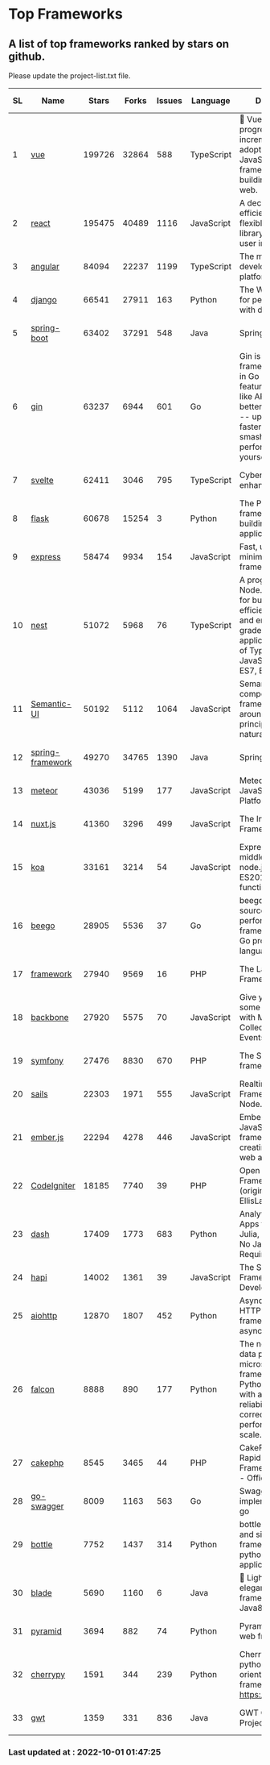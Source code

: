 # Top Frameworks
## A list of top frameworks ranked by stars on github.  
Please update the project-list.txt file.

| SL| Name  | Stars| Forks| Issues | Language | Description | Last Commit |
| --| ------| -----| ---- | ------ | -------- | ----------- | ----------- |
| 1 | [vue](https://github.com/vuejs/vue) | 199726 | 32864 | 588 | TypeScript | 🖖 Vue.js is a progressive, incrementally-adoptable JavaScript framework for building UI on the web. | 2022-09-01 06:31:31 |
| 2 | [react](https://github.com/facebook/react) | 195475 | 40489 | 1116 | JavaScript | A declarative, efficient, and flexible JavaScript library for building user interfaces. | 2022-09-30 23:14:04 |
| 3 | [angular](https://github.com/angular/angular) | 84094 | 22237 | 1199 | TypeScript | The modern web developer’s platform | 2022-09-30 17:54:00 |
| 4 | [django](https://github.com/django/django) | 66541 | 27911 | 163 | Python | The Web framework for perfectionists with deadlines. | 2022-09-30 16:18:33 |
| 5 | [spring-boot](https://github.com/spring-projects/spring-boot) | 63402 | 37291 | 548 | Java | Spring Boot | 2022-09-30 20:58:11 |
| 6 | [gin](https://github.com/gin-gonic/gin) | 63237 | 6944 | 601 | Go | Gin is a HTTP web framework written in Go (Golang). It features a Martini-like API with much better performance -- up to 40 times faster. If you need smashing performance, get yourself some Gin. | 2022-09-20 06:44:55 |
| 7 | [svelte](https://github.com/sveltejs/svelte) | 62411 | 3046 | 795 | TypeScript | Cybernetically enhanced web apps | 2022-09-30 17:57:42 |
| 8 | [flask](https://github.com/pallets/flask) | 60678 | 15254 | 3 | Python | The Python micro framework for building web applications. | 2022-09-18 11:53:47 |
| 9 | [express](https://github.com/expressjs/express) | 58474 | 9934 | 154 | JavaScript | Fast, unopinionated, minimalist web framework for node. | 2022-08-20 01:12:14 |
| 10 | [nest](https://github.com/nestjs/nest) | 51072 | 5968 | 76 | TypeScript | A progressive Node.js framework for building efficient, scalable, and enterprise-grade server-side applications on top of TypeScript & JavaScript (ES6, ES7, ES8) 🚀 | 2022-09-26 07:52:37 |
| 11 | [Semantic-UI](https://github.com/Semantic-Org/Semantic-UI) | 50192 | 5112 | 1064 | JavaScript | Semantic is a UI component framework based around useful principles from natural language. | 2022-09-12 16:12:52 |
| 12 | [spring-framework](https://github.com/spring-projects/spring-framework) | 49270 | 34765 | 1390 | Java | Spring Framework | 2022-09-30 21:12:53 |
| 13 | [meteor](https://github.com/meteor/meteor) | 43036 | 5199 | 177 | JavaScript | Meteor, the JavaScript App Platform | 2022-09-30 18:47:59 |
| 14 | [nuxt.js](https://github.com/nuxt/nuxt.js) | 41360 | 3296 | 499 | JavaScript | The Intuitive Vue(2) Framework | 2022-09-05 13:31:52 |
| 15 | [koa](https://github.com/koajs/koa) | 33161 | 3214 | 54 | JavaScript | Expressive middleware for node.js using ES2017 async functions | 2022-07-13 16:11:33 |
| 16 | [beego](https://github.com/beego/beego) | 28905 | 5536 | 37 | Go | beego is an open-source, high-performance web framework for the Go programming language. | 2022-09-14 08:37:19 |
| 17 | [framework](https://github.com/laravel/framework) | 27940 | 9569 | 16 | PHP | The Laravel Framework. | 2022-09-30 19:19:08 |
| 18 | [backbone](https://github.com/jashkenas/backbone) | 27920 | 5575 | 70 | JavaScript | Give your JS App some Backbone with Models, Views, Collections, and Events | 2022-08-23 08:30:45 |
| 19 | [symfony](https://github.com/symfony/symfony) | 27476 | 8830 | 670 | PHP | The Symfony PHP framework | 2022-09-30 15:47:59 |
| 20 | [sails](https://github.com/balderdashy/sails) | 22303 | 1971 | 555 | JavaScript | Realtime MVC Framework for Node.js | 2022-09-02 20:00:35 |
| 21 | [ember.js](https://github.com/emberjs/ember.js) | 22294 | 4278 | 446 | JavaScript | Ember.js - A JavaScript framework for creating ambitious web applications | 2022-10-01 00:34:47 |
| 22 | [CodeIgniter](https://github.com/bcit-ci/CodeIgniter) | 18185 | 7740 | 39 | PHP | Open Source PHP Framework (originally from EllisLab) | 2022-06-27 19:12:41 |
| 23 | [dash](https://github.com/plotly/dash) | 17409 | 1773 | 683 | Python | Analytical Web Apps for Python, R, Julia, and Jupyter. No JavaScript Required. | 2022-09-23 13:57:16 |
| 24 | [hapi](https://github.com/hapijs/hapi) | 14002 | 1361 | 39 | JavaScript | The Simple, Secure Framework Developers Trust | 2022-08-24 06:29:54 |
| 25 | [aiohttp](https://github.com/aio-libs/aiohttp) | 12870 | 1807 | 452 | Python | Asynchronous HTTP client/server framework for asyncio and Python | 2022-09-30 19:12:31 |
| 26 | [falcon](https://github.com/falconry/falcon) | 8888 | 890 | 177 | Python | The no-magic web data plane API and microservices framework for Python developers, with a focus on reliability, correctness, and performance at scale. | 2022-09-16 14:42:06 |
| 27 | [cakephp](https://github.com/cakephp/cakephp) | 8545 | 3465 | 44 | PHP | CakePHP: The Rapid Development Framework for PHP - Official Repository | 2022-09-27 20:30:04 |
| 28 | [go-swagger](https://github.com/go-swagger/go-swagger) | 8009 | 1163 | 563 | Go | Swagger 2.0 implementation for go | 2022-09-25 19:27:04 |
| 29 | [bottle](https://github.com/bottlepy/bottle) | 7752 | 1437 | 314 | Python | bottle.py is a fast and simple micro-framework for python web-applications. | 2022-09-05 15:24:52 |
| 30 | [blade](https://github.com/lets-blade/blade) | 5690 | 1160 | 6 | Java | :rocket: Lightning fast and elegant mvc framework for Java8 | 2022-05-10 12:38:06 |
| 31 | [pyramid](https://github.com/Pylons/pyramid) | 3694 | 882 | 74 | Python | Pyramid - A Python web framework | 2022-09-29 23:22:56 |
| 32 | [cherrypy](https://github.com/cherrypy/cherrypy) | 1591 | 344 | 239 | Python | CherryPy is a pythonic, object-oriented HTTP framework.      https://cherrypy.dev | 2022-07-17 20:36:25 |
| 33 | [gwt](https://github.com/gwtproject/gwt) | 1359 | 331 | 836 | Java | GWT Open Source Project | 2022-07-26 22:23:28 |

### Last updated at : 2022-10-01 01:47:25

